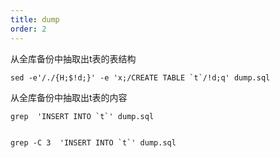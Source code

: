 ```yaml
---
title: dump
order: 2
---
```

从全库备份中抽取出t表的表结构
```shell
sed -e'/./{H;$!d;}' -e 'x;/CREATE TABLE `t`/!d;q' dump.sql
```

从全库备份中抽取出t表的内容

```shell
grep  'INSERT INTO `t`' dump.sql


grep -C 3  'INSERT INTO `t`' dump.sql
```